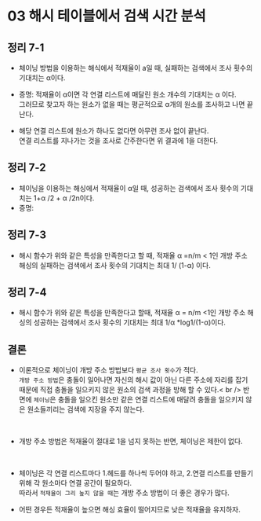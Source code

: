 # 03 해시 테이블에서 검색 시간 분석

## 정리 7-1
- 체이닝 방법을 이용하는 해식에서 적재율이 a일 때, 실패하는 검색에서 조사 횟수의 기대치는 α이다. 
- 증명: 적재율이 α이면 각 연결 리스트에 매달린 원소 개수의 기대치는 α 이다.<br />
그러므로 찾고자 하는 원소가 없을 때는 평균적으로 α개의 원소를 조사하고 나면 끝난다. <br />

- 해당 연결 리스트에 원소가 하나도 없다면 아무런 조사 없이 끝난다. <br /> 
연결 리스트를 지나가는 것을 조사로 간주한다면 위 결과에 1을 더한다.


## 정리 7-2
- 체이닝을 이용하는 해싱에서 적재율이 α일 때, 성공하는 검색에서 조사 횟수의 기대치는 1+α /2 + α /2n이다.
- 증명:

## 정리 7-3
- 해시 함수가 위와 같은 특성을 만족한다고 할 때, 적재율 α =n/m < 1인 개방 주소 해싱의 실패하는 검색에서 조사 횟수의 기대치는 최대 1/ (1-α) 이다.

## 정리 7-4
- 해시 함수가 위와 같은 특성을 만족한다고 할때, 적재율 α = n/m <1인 개방 주소 해싱의 성공하는 검색에서 조사 횟수의 기대치는 최대 1/α *log1/(1-α)이다.


## 결론
- 이론적으로 체이닝이 개방 주소 방법보다 `평균 조사 횟수`가 적다. <br />
`개방 주소 방법`은 충돌이 일어나면 자신의 해시 값이 아닌 다른 주소에 자리를 잡기 때문에 직접 충돌을 일으키지 않은 원소의 검색 과정을 방해 할 수 있다.< br />
반면에 `체이닝`은 충돌을 일으킨 원소만 같은 연결 리스트에 매달려 충돌을 일으키지 않은 원소들끼리는 검색에 지장을 주지 않는다.
<br />

-  개방 주소 방법은 적재율이 절대로 1을 넘지 못하는 반면, 체이닝은 제한이 없다.
<br />

- 체이닝은 각 연결 리스트마다 1.헤드를 하나씩 두어야 하고, 2.연결 리스트를 만들기 위해 각 원소마다 연결 공간이 필요하다. <br />
따라서 `적재율이 그리 높지 않을 때`는 개방 주소 방법이 더 좋은 경우가 많다. <br />

- 어떤 경우든 적재율이 높으면 해싱 효율이 떨어지므로 낮은 적재율을 유지하자.


